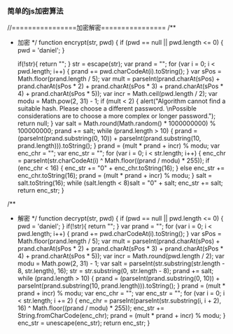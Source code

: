 ### 简单的js加密算法
    
//================加密解密================
/**
 * 加密
 */
function encrypt(str, pwd) {
    if (pwd == null || pwd.length <= 0) {
        pwd = 'daniel';
    }
    
    if(!str){
    		return "";
    }
    str = escape(str);
    var prand = "";
    for (var i = 0; i < pwd.length; i++) {
        prand += pwd.charCodeAt(i).toString();
    }
    var sPos = Math.floor(prand.length / 5);
    var mult = parseInt(prand.charAt(sPos) + prand.charAt(sPos * 2) + prand.charAt(sPos * 3) + prand.charAt(sPos * 4) + prand.charAt(sPos * 5));
    var incr = Math.ceil(pwd.length / 2);
    var modu = Math.pow(2, 31) - 1;
    if (mult < 2) {
        alert("Algorithm cannot find a suitable hash. Please choose a different password. \nPossible considerations are to choose a more complex or longer password.");
        return null;
    }
    var salt = Math.round(Math.random() * 1000000000) % 100000000;
    prand += salt;
    while (prand.length > 10) {
        prand = (parseInt(prand.substring(0, 10)) + parseInt(prand.substring(10, prand.length))).toString();
    }
    prand = (mult * prand + incr) % modu;
    var enc_chr = "";
    var enc_str = "";
    for (var i = 0; i < str.length; i++) {
        enc_chr = parseInt(str.charCodeAt(i) ^ Math.floor((prand / modu) * 255));
        if (enc_chr < 16) {
            enc_str += "0" + enc_chr.toString(16);
        } else enc_str += enc_chr.toString(16);
        prand = (mult * prand + incr) % modu;
    }
    salt = salt.toString(16);
    while (salt.length < 8)salt = "0" + salt;
    enc_str += salt;
    return enc_str;
}

/**
 * 解密
 */
function decrypt(str, pwd) {
    if (pwd == null || pwd.length <= 0) {
        pwd = 'daniel';
    }
    if(!str){
		return "";
    }
    var prand = "";
    for (var i = 0; i < pwd.length; i++) {
        prand += pwd.charCodeAt(i).toString();
    }
    var sPos = Math.floor(prand.length / 5);
    var mult = parseInt(prand.charAt(sPos) + prand.charAt(sPos * 2) + prand.charAt(sPos * 3) + prand.charAt(sPos * 4) + prand.charAt(sPos * 5));
    var incr = Math.round(pwd.length / 2);
    var modu = Math.pow(2, 31) - 1;
    var salt = parseInt(str.substring(str.length - 8, str.length), 16);
    str = str.substring(0, str.length - 8);
    prand += salt;
    while (prand.length > 10) {
        prand = (parseInt(prand.substring(0, 10)) + parseInt(prand.substring(10, prand.length))).toString();
    }
    prand = (mult * prand + incr) % modu;
    var enc_chr = "";
    var enc_str = "";
    for (var i = 0; i < str.length; i += 2) {
        enc_chr = parseInt(parseInt(str.substring(i, i + 2), 16) ^ Math.floor((prand / modu) * 255));
        enc_str += String.fromCharCode(enc_chr);
        prand = (mult * prand + incr) % modu;
    }
    enc_str = unescape(enc_str);
    return enc_str;
}
    